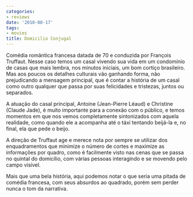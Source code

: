 ```yaml
---
categories:
- reviews
date: '2010-08-17'
tags:
- movies
title: Domicilio Conjugal
---
```


Comédia romântica francesa datada de 70 e conduzida por François Truffaut. Nesse caso temos um casal vivendo sua vida em um condomínio de casas que mais lembra, nos minutos iniciais, um bom cortiço brasileiro. Mas aos poucos os detalhes culturais vão ganhando forma, não prejudicando a mensagem principal, que é contar a história de um casal como outro qualquer que passa por suas felicidades e tristezas, juntos ou separados.

A atuação do casal principal, Antoine (Jean-Pierre Léaud) e Christine (Claude Jade), é muito importante para a conexão com o público, e temos momentos em que nos vemos completamente sintonizados com aquela realidade, como quando ele a acompanha até o táxi tentando beijá-la e, no final, ela que pede o beijo.

A direção de Truffaut age e merece nota por sempre se utilizar dos enquadramentos que minimize o número de cortes e maximize as informações por quadro, como é facilmente visto nas cenas que se passa no quintal do domicílio, com várias pessoas interagindo e se movendo pelo campo visível.

Mais que uma bela história, aqui podemos notar o que seria uma pitada de comédia francesa, com seus absurdos ao quadrado, porém sem perder nunca o tom da narrativa.